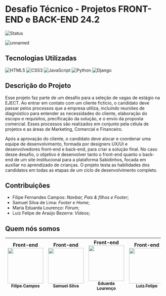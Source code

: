 # Desafio Técnico - Projetos FRONT-END e BACK-END 24.2

![Status](http://img.shields.io/static/v1?label=STATUS&message=EM%20DESENVOLVIMENTO&color=GREEN&style=for-the-badge)

![unnamed](https://github.com/user-attachments/assets/56ecaa47-7c34-4102-a511-d976c32b2c87)

## Tecnologias Utilizadas

![HTML5](https://img.shields.io/badge/HTML5-E34F26?style=for-the-badge&logo=html5&logoColor=white)
![CSS3](https://img.shields.io/badge/CSS3-1572B6?style=for-the-badge&logo=css3&logoColor=white)
![JavaScript](https://img.shields.io/badge/JavaScript-323330?style=for-the-badge&logo=javascript&logoColor=F7DF1E)
![Python](https://img.shields.io/badge/Python-FFD43B?style=for-the-badge&logo=python&logoColor=blue)
![Django](https://img.shields.io/badge/Django-092E20?style=for-the-badge&logo=django&logoColor=green)

## Descrição do Projeto
Esse projeto faz parte de um desafio para a seleção de vagas de estágio na EJECT. Ao entrar em contato com um cliente fictício, o candidato deve passar pelos processos que a empresa utiliza, incluindo reuniões de diagnóstico para entender as necessidades do cliente, elaboração do escopo e requisitos, precificação da solução, e o envio da proposta comercial. Esses processos são realizados em conjunto pela célula de projetos e as áreas de Marketing, Comercial e Financeiro.

Após a aprovação do cliente, o candidato deve alocar e coordenar uma equipe de desenvolvimento, formada por designers UX/UI e desenvolvedores front-end e back-end, para criar a solução final. No caso desse desafio, o objetivo é desenvolver tanto o front-end quanto o back-end de um site institucional para a plataforma Sabidinhos, focada em auxiliar no aprendizado de crianças. O projeto testa as habilidades dos candidatos em todas as etapas de um ciclo de desenvolvimento completo.

## Contribuições
- Filipe Fernandes Campos: _Navbar, Pais & filhos e Footer_;
- Samuel Silva de Lima: _Footer e Home_;
- Maria Eduarda Lourenço: _Fórum_;
- Luiz Felipe de Araújo Bezerra: _Vídeos_;

## Quem nós somos

| Front-end <br>[<img loading="lazy" src="https://avatars.githubusercontent.com/u/79873886?v=4" width=115><br><sub>Filipe Campos</sub>](https://github.com/FilipeFCampos) | Front-end <br> [<img loading="lazy" src="https://avatars.githubusercontent.com/u/120533333?s=400&u=6adf1284945f8e311c55e88be6c87b467f0d9e70&v=4" width=115><br><sub>Samuel Silva</sub>](https://github.com/Samsratinho) | Front-end <br> [<img loading="lazy" src="https://avatars.githubusercontent.com/u/184016282?v=4" width=115><br><sub>Eduarda Lourenço</sub>](https://github.com/eduardalou) | Front-end <br> [<img loading="lazy" src="https://avatars.githubusercontent.com/u/169511919?v=4" width=115><br><sub>Luiz Felipe</sub>](https://github.com/luzdrik) | Back-end <br>[<img loading="lazy" src="https://avatars.githubusercontent.com/u/98486966?v=4" width=115><br><sub>Gabriel Vitor</sub>](https://github.com/NewGabrielVi) | Back-end <br> [<img loading="lazy" src="https://avatars.githubusercontent.com/u/88168052?v=4" width=115><br><sub>Arthur costa</sub>](https://github.com/arthurcostaa/) |
| :---: | :---: | :---: | :---: | :---: | :---: |
